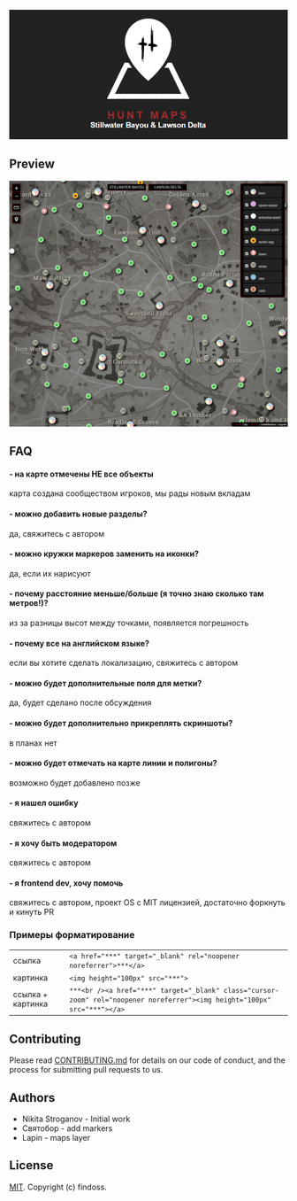 ![LOGO](public/images/media3.png)

## Preview

![atl_img](public/images/preview.png)

## FAQ

#### - на карте отмечены НЕ все объекты

карта создана сообществом игроков, мы рады новым вкладам

#### - можно добавить новые разделы?

да, свяжитесь с автором

#### - можно кружки маркеров заменить на иконки?

да, если их нарисуют

#### - почему расстояние меньше/больше (я точно знаю сколько там метров!)?

из за разницы высот между точками, появляется погрешность

#### - почему все на английском языке?

если вы хотите сделать локализацию, свяжитесь с автором

#### - можно будет дополнительные поля для метки?

да, будет сделано после обсуждения

#### - можно будет дополнительно прикреплять скриншоты?

в планах нет

#### - можно будет отмечать на карте линии и полигоны?

возможно будет добавлено позже

#### - я нашел ошибку

свяжитесь с автором

#### - я хочу быть модератором

свяжитесь с автором

#### - я frontend dev, хочу помочь

свяжитесь с автором, проект OS с MIT лицензией, достаточно форкнуть и кинуть PR

### Примеры форматирование

|                   |                                                                                                                           |
| ----------------- | ------------------------------------------------------------------------------------------------------------------------- |
| ссылка            | `<a href="***" target="_blank" rel="noopener noreferrer">***</a>`                                                         |
| картинка          | `<img height="100px" src="***">`                                                                                          |
| ссылка + картинка | `***<br /><a href="***" target="_blank" class="cursor-zoom" rel="noopener noreferrer"><img height="100px" src="***"></a>` |

## Contributing

Please read [CONTRIBUTING.md](https://github.com/Findoss/Hunt-map/blob/master/CONTRIBUTING.md) for details on our code of conduct, and the process for submitting pull requests to us.

## Authors

- Nikita Stroganov - Initial work
- Святобор - add markers
- Lapin - maps layer

## License

[MIT](https://github.com/Findoss/Hunt-map/blob/master/LICENSE). Copyright (c) findoss.

